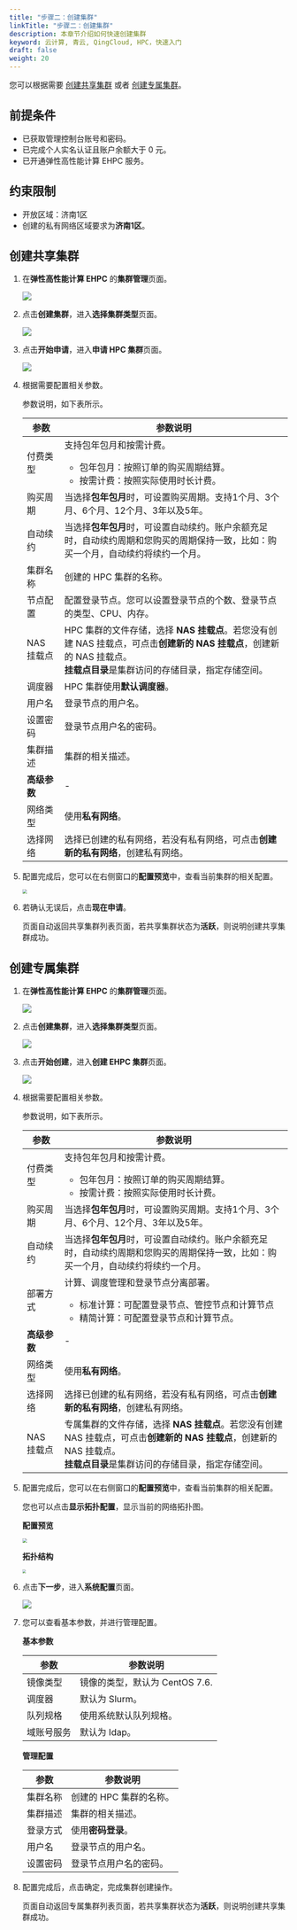 ```yaml
---
title: "步骤二：创建集群"
linkTitle: "步骤二：创建集群"
description: 本章节介绍如何快速创建集群
keyword: 云计算, 青云, QingCloud, HPC，快速入门
draft: false
weight: 20
---
```


您可以根据需要 [创建共享集群](#创建共享集群) 或者 [创建专属集群](#创建专属集群)。

## 前提条件

- 已获取管理控制台账号和密码。
- 已完成个人实名认证且账户余额大于 0 元。
- 已开通弹性高性能计算 EHPC 服务。

## 约束限制

- 开放区域：济南1区
- 创建的私有网络区域要求为**济南1区**。

## 创建共享集群

1. 在**弹性高性能计算 EHPC** 的**集群管理**页面。

   ![](../../_images/qs_hpc_list.png)

3. 点击**创建集群**，进入**选择集群类型**页面。

   ![](../../_images/qs_choose_type.png)

4. 点击**开始申请**，进入**申请 HPC 集群**页面。

   ![](../../_images/qs_apply_hpc.png)

5. 根据需要配置相关参数。

   参数说明，如下表所示。

   | 参数         | 参数说明                                                     |
   | ------------ | ------------------------------------------------------------ |
   | 付费类型     | 支持包年包月和按需计费。<ul><li>包年包月：按照订单的购买周期结算。</li><li>按需计费：按照实际使用时长计费。</li> |
   | 购买周期     | 当选择**包年包月**时，可设置购买周期。支持1个月、3个月、6个月、12个月、3年以及5年。 |
   | 自动续约     | 当选择**包年包月**时，可设置自动续约。账户余额充足时，自动续约周期和您购买的周期保持一致，比如：购买一个月，自动续约将续约一个月。 |
   | 集群名称     | 创建的 HPC 集群的名称。                                      |
   | 节点配置     | 配置登录节点。您可以设置登录节点的个数、登录节点的类型、CPU、内存。 |
   | NAS 挂载点   | HPC 集群的文件存储，选择 **NAS 挂载点**。若您没有创建 NAS 挂载点，可点击**创建新的 NAS 挂载点**，创建新的 NAS 挂载点。<br />**挂载点目录**是集群访问的存储目录，指定存储空间。 |
   | 调度器       | HPC 集群使用**默认调度器**。                                 |
   | 用户名       | 登录节点的用户名。                                           |
   | 设置密码     | 登录节点用户名的密码。                                       |
   | 集群描述     | 集群的相关描述。                                             |
   | **高级参数** | -                                                            |
   | 网络类型     | 使用**私有网络**。                                           |
   | 选择网络     | 选择已创建的私有网络，若没有私有网络，可点击**创建新的私有网络**，创建私有网络。 |
   
6. 配置完成后，您可以在右侧窗口的**配置预览**中，查看当前集群的相关配置。

   <img src="../../_images/qs_apply_view.png" style="zoom:50%;" />

6. 若确认无误后，点击**现在申请**。

   页面自动返回共享集群列表页面，若共享集群状态为**活跃**，则说明创建共享集群成功。

## 创建专属集群

1. 在**弹性高性能计算 EHPC** 的**集群管理**页面。

   ![](../../_images/qs_hpc_list.png)

3. 点击**创建集群**，进入**选择集群类型**页面。

   ![](../../_images/qs_choose_type.png)

4. 点击**开始创建**，进入**创建 EHPC 集群**页面。

   ![](../../_images/qs_apply_ehpc.png)

4. 根据需要配置相关参数。

   参数说明，如下表所示。

   | 参数         | 参数说明                                                     |
   | ------------ | ------------------------------------------------------------ |
   | 付费类型     | 支持包年包月和按需计费。<ul><li>包年包月：按照订单的购买周期结算。</li><li>按需计费：按照实际使用时长计费。</li> |
   | 购买周期     | 当选择**包年包月**时，可设置购买周期。支持1个月、3个月、6个月、12个月、3年以及5年。 |
   | 自动续约     | 当选择**包年包月**时，可设置自动续约。账户余额充足时，自动续约周期和您购买的周期保持一致，比如：购买一个月，自动续约将续约一个月。 |
   | 部署方式     | 计算、调度管理和登录节点分离部署。<ul><li>标准计算：可配置登录节点、管控节点和计算节点</li><li>精简计算：可配置登录节点和计算节点。</li></ul> |
   | **高级参数** | -                                                            |
   | 网络类型     | 使用**私有网络**。                                           |
   | 选择网络     | 选择已创建的私有网络，若没有私有网络，可点击**创建新的私有网络**，创建私有网络。 |
   | NAS 挂载点   | 专属集群的文件存储，选择 **NAS 挂载点**。若您没有创建 NAS 挂载点，可点击**创建新的 NAS 挂载点**，创建新的 NAS 挂载点。<br />**挂载点目录**是集群访问的存储目录，指定存储空间。 |

5. 配置完成后，您可以在右侧窗口的**配置预览**中，查看当前集群的相关配置。

   您也可以点击**显示拓扑配置**，显示当前的网络拓扑图。

   **配置预览**

   <img src="../../_images/qs_apply_ehpc_view.png" style="zoom:50%;" />

   **拓扑结构**

   <img src="../../_images/qs_apply_ehpc_topology.png" style="zoom:40%;" />

6. 点击**下一步**，进入**系统配置**页面。

   ![](../../_images/qs_apply_ehpc_system.png)

7. 您可以查看基本参数，并进行管理配置。

   **基本参数**

   | 参数       | 参数说明                       |
   | ---------- | ------------------------------ |
   | 镜像类型   | 镜像的类型，默认为 CentOS 7.6. |
   | 调度器     | 默认为 Slurm。                 |
   | 队列规格   | 使用系统默认队列规格。         |
   | 域账号服务 | 默认为 Idap。                  |

   **管理配置**

   | 参数     | 参数说明                |
   | -------- | ----------------------- |
   | 集群名称 | 创建的 HPC 集群的名称。 |
   | 集群描述 | 集群的相关描述。        |
   | 登录方式 | 使用**密码登录**。      |
   | 用户名   | 登录节点的用户名。      |
   | 设置密码 | 登录节点用户名的密码。  |

8. 配置完成后，点击确定，完成集群创建操作。

   页面自动返回专属集群列表页面，若共享集群状态为**活跃**，则说明创建共享集群成功。


